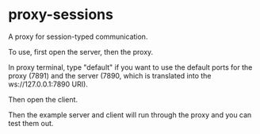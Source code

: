 # proxy-sessions
A proxy for session-typed communication.

To use, first open the server, then the proxy.

In proxy terminal, type "default" if you want to use the default ports for the proxy (7891) and the server (7890, which is translated into the ws://127.0.0.1:7890 URI).

Then open the client.

Then the example server and client will run through the proxy and you can test them out.
